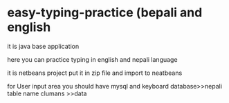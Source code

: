 # easy-typing-practice (bepali and english

it is java base application 

here you can practice typing in english and nepali language

it is netbeans project put it in zip file and import to neatbeans

for User input area you should have mysql and keyboard database>>nepali table name clumans >>data 

 
